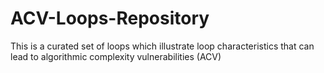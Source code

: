 # ACV-Loops-Repository
This is a curated set of loops which illustrate loop characteristics that can lead to algorithmic complexity vulnerabilities (ACV)
